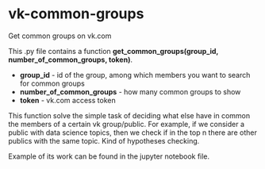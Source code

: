 # vk-common-groups
Get common groups on vk.com

This .py file contains a function <b>get_common_groups(group_id, number_of_common_groups, token)</b>.

* <b>group_id</b> - id of the group, among which members you want to search for common groups
* <b>number_of_common_groups</b> - how many common groups to show
* <b>token</b> - vk.com access token

This function solve the simple task of deciding what else have in common the members of a certain vk group/public. 
For example, if we consider a public with data science topics, then we check if in the top n there are other publics with the same topic.
Kind of hypotheses checking.

Example of its work can be found in the jupyter notebook file.
